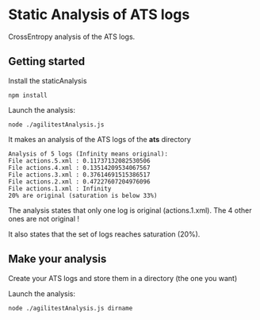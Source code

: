 # Static Analysis of ATS logs
CrossEntropy analysis of the ATS logs.

## Getting started

Install the staticAnalysis

```console
npm install
```

Launch the analysis:

```console
node ./agilitestAnalysis.js
```

It makes an analysis of the ATS logs of the **ats** directory

```console
Analysis of 5 logs (Infinity means original):
File actions.5.xml : 0.11737132082530506
File actions.4.xml : 0.13514209534067567
File actions.3.xml : 0.37614691515386517
File actions.2.xml : 0.47227607204976096
File actions.1.xml : Infinity
20% are original (saturation is below 33%)
```

The analysis states that only one log is original (actions.1.xml). The 4 other ones are not original !

It also states that the set of logs reaches saturation (20%).

## Make your analysis

Create your ATS logs and store them in a directory (the one you want)

Launch the analysis:

```console
node ./agilitestAnalysis.js dirname
```